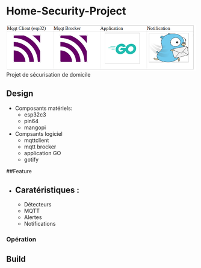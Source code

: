 # Home-Security-Project
![Home-Security-Project, ](images/stack.png)
Projet de sécurisation de domicile
## Design

- Composants matériels:
  - esp32c3
  - pin64
  - mangopi
- Compsants logiciel
  - mqttclient
  - mqtt brocker
  - application GO
  - gotify 


##Feature

- Caratéristiques :
  - 
  - Détecteurs
  - MQTT
  - Alertes
  - Notifications

### Opération


## Build

